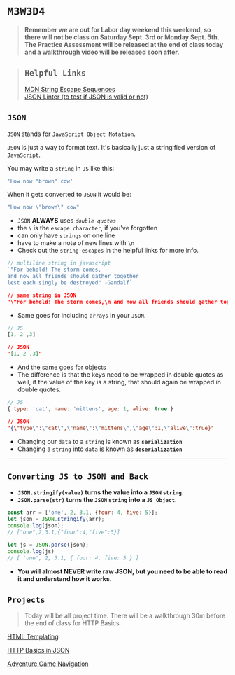 # `M3W3D4`

> **Remember we are out for Labor day weekend this weekend, so there will not be class on Saturday Sept. 3rd or Monday Sept. 5th. The Practice Assessment will be released at the end of class today and a walkthrough video will be released soon after.**

> ## `Helpful Links`
> [MDN String Escape Sequences](https://developer.mozilla.org/en-US/docs/Web/JavaScript/Reference/Global_Objects/String#Escape_notation)<br>
> [JSON Linter (to test if JSON is valid or not)](https://jsonlint.com/)

## `JSON`

`JSON` stands for `JavaScript Object Notation`.

`JSON` is just a way to format text. It's basically just a stringified version of `JavaScript`.

<jsliteralvsjson>

You may write a `string` in `JS` like this:

```js
'How now "brown" cow'
```

When it gets converted to `JSON` it would be:

```js
"How now \"brown\" cow"
```

- `JSON` **ALWAYS** uses *`double quotes`*
- the `\` is the `escape character`, if you've forgotten
- can only have `strings` on one line
- have to make a note of new lines with `\n`
- Check out the `string escapes` in the helpful links for more info.

```js
// multiline string in javascript
`"For behold! The storm comes, 
and now all friends should gather together
lest each singly be destroyed" -Gandalf`
```

```JSON
// same string in JSON
"\"For behold! The storm comes,\n and now all friends should gather together \n lest each singly be destroyed\" -Gandalf"
```

- Same goes for including `arrays` in your `JSON`.

```js
// JS
[1, 2 ,3]
```

```JSON
// JSON
"[1, 2 ,3]"
```

- And the same goes for objects
- The difference is that the keys need to be wrapped in double quotes as well, if the value of the key is a string, that should again be wrapped in double quotes.

```js
// JS
{ type: 'cat', name: 'mittens', age: 1, alive: true }
```

```JSON
// JSON
"{\"type\":\"cat\",\"name\":\"mittens\",\"age\":1,\"alive\":true}"
```

- Changing our `data` to a `string` is known as **`serialization`**
- Changing a `string` into `data` is known as **`deserialization`**

---

## `Converting JS to JSON and Back`

- **`JSON.stringify(value)` turns the value into a `JSON` `string`.**
- **`JSON.parse(str)` turns the `JSON` `string` into a `JS Object`.**

```js
const arr = ['one', 2, 3.1, {four: 4, five: 5}];
let json = JSON.stringify(arr);
console.log(json);
// ["one",2,3.1,{"four":4,"five":5}]

let js = JSON.parse(json);
console.log(js)
// [ 'one', 2, 3.1, { four: 4, five: 5 } ]
```

- **You will almost NEVER write raw JSON, but you need to be able to read it and understand how it works.**

## `Projects`

> Today will be all project time. There will be a walkthrough 30m before the end of class for HTTP Basics.

[HTML Templating](https://open.appacademy.io/learn/js-py---pt-may-2022-online/week-15---http--rest--and-servers/practice--html-templating)

[HTTP Basics in JSON](https://open.appacademy.io/learn/js-py---pt-may-2022-online/week-15---http--rest--and-servers/http-basics-in-json)

[Adventure Game Navigation](https://open.appacademy.io/learn/js-py---pt-may-2022-online/week-15---http--rest--and-servers/adventure-game-navigation-long-practice)
